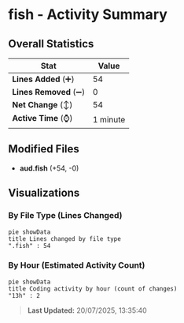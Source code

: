 # fish - Activity Summary 

## Overall Statistics

| Stat                   | Value                                                             |
| ---------------------- | ----------------------------------------------------------------- |
| **Lines Added** (➕)   | 54                                          |
| **Lines Removed** (➖) | 0                                        |
| **Net Change** (↕)    | 54                |
| **Active Time** (⌚)   | 1 minute |


## Modified Files
- **aud.fish** (+54, -0)

## Visualizations

### By File Type (Lines Changed)

```mermaid
pie showData
title Lines changed by file type
".fish" : 54
```

### By Hour (Estimated Activity Count)

```mermaid
pie showData
title Coding activity by hour (count of changes)
"13h" : 2
```


> **Last Updated:** 20/07/2025, 13:35:40